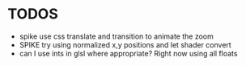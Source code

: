 # TODOS

* spike use css translate and transition to animate the zoom
* SPIKE try using normalized x,y positions and let shader convert
* can I use ints in glsl where appropriate? Right now using all floats



